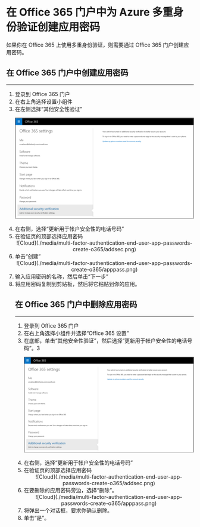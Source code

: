 <properties 
	pageTitle="在 Office 365 门户中为 Azure Multi-Factor Authentication 创建应用密码" 
	description="本页说明用户如何在 Office 365 门户中创建更多的应用密码。" 
	services="multi-factor-authentication" 
	documentationCenter="" 
	authors="billmath" 
	manager="stevenp" 
	editor="curtland"/>

<tags 
	ms.service="multi-factor-authentication" 
	ms.date="02/16/2016" 
	wacn.date="01/14/2016"/>

# 在 Office 365 门户中为 Azure 多重身份验证创建应用密码

如果你在 Office 365 上使用多重身份验证，则需要通过 Office 365 门户创建应用密码。

## 在 Office 365 门户中创建应用密码
--------------------------------------------------------------------------------

<ol>
<li>登录到 Office 365 门户</li>
<li>在右上角选择设置小组件</li>
<li>在左侧选择“其他安全性验证”</li>

![云](./media/multi-factor-authentication-end-user-app-passwords-create-o365/security.png)

<li>在右侧，选择“更新用于帐户安全性的电话号码”</li>
<li>在验证页的顶部选择应用密码</li>

<center>![Cloud](./media/multi-factor-authentication-end-user-app-passwords-create-o365/addsec.png)</center>

<li>单击“创建”</li>


<center>![Cloud](./media/multi-factor-authentication-end-user-app-passwords-create-o365/apppass.png)</center>

<li>输入应用密码的名称，然后单击“下一步”</li>
<li>将应用密码复制到剪贴板，然后将它粘贴到你的应用。</li>



## 在 Office 365 门户中删除应用密码
--------------------------------------------------------------------------------

<ol>
<li>登录到 Office 365 门户</li>
<li>在右上角选择小组件并选择“Office 365 设置”</li>
<li>在底部，单击“其他安全性验证”，然后选择“更新用于帐户安全性的电话号码”。3</li>

![云](./media/multi-factor-authentication-end-user-app-passwords-create-o365/security.png)

<li>在右侧，选择“更新用于帐户安全性的电话号码”</li>
<li>在验证页的顶部选择应用密码</li>

<center>![Cloud](./media/multi-factor-authentication-end-user-app-passwords-create-o365/addsec.png)</center>

<li>在要删除的应用密码旁边，选择“删除”。</li>


<center>![Cloud](./media/multi-factor-authentication-end-user-app-passwords-create-o365/apppass.png)</center>

<li>将弹出一个对话框，要求你确认删除。</li>
<li>单击“是”。</li>

<!---HONumber=Mooncake_0104_2016-->